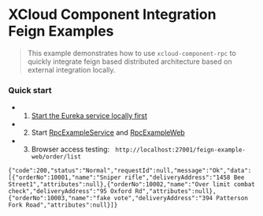 # XCloud Component Integration Feign Examples

> This example demonstrates how to use `xcloud-component-rpc` to quickly integrate feign based distributed architecture based on external integration locally.

### Quick start
- 1. [Start the Eureka service locally first](../xcloud-component-integration-springcloud-eureka-server/README.md)

- 2. Start [RpcExampleService](xcloud-component-integration-example-starter-service/src/main/java/com/wl4g/RpcExampleService.java) and [RpcExampleWeb](xcloud-component-integration-example-starter-web/src/main/java/com/wl4g/RpcExampleWeb.java)

- 3. Browser access testing: &nbsp; `http://localhost:27001/feign-example-web/order/list`

```
{"code":200,"status":"Normal","requestId":null,"message":"Ok","data":[{"orderNo":10001,"name":"Sniper rifle","deliveryAddress":"1458 Bee Street1","attributes":null},{"orderNo":10002,"name":"Over limit combat check","deliveryAddress":"95 Oxford Rd","attributes":null},{"orderNo":10003,"name":"fake vote","deliveryAddress":"394 Patterson Fork Road","attributes":null}]}
```
